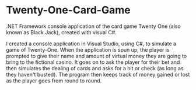 # Twenty-One-Card-Game
.NET Framework console application of the card game Twenty One (also known as Black Jack), created with visual C#.

I created a console application in Visual Studio, using C#, to simulate a game of Twenty-One. When the application is spun up, the player is prompted to give their name and amount of virtual money they are going to bring to the fictional casino. It goes on to ask the player for their bet and then simulates the dealing of cards and asks for a hit or check (as long as they haven't busted). The program then keeps track of money gained or lost as the player goes from round to round.
